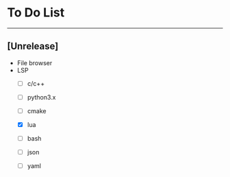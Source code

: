 # To Do List

----------
## [Unrelease]
* File browser
* LSP
	- [ ] c/c++
	- [ ] python3.x
	- [ ] cmake
	- [x] lua
	- [ ] bash
	- [ ] json
	- [ ] yaml

